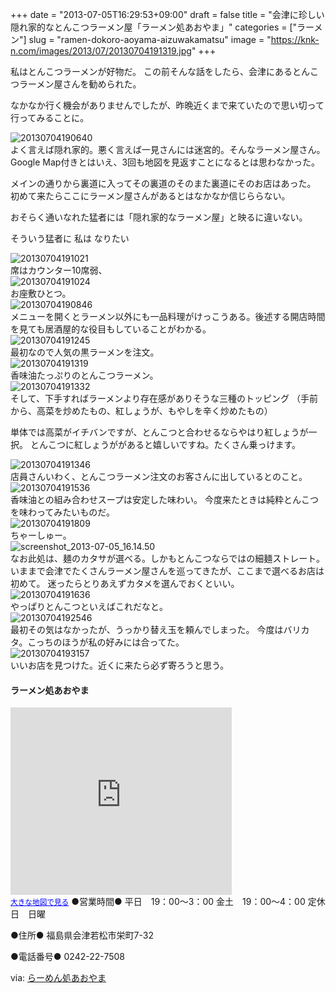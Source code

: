 +++
date = "2013-07-05T16:29:53+09:00"
draft = false
title = "会津に珍しい隠れ家的なとんこつラーメン屋「ラーメン処あおやま」"
categories = ["ラーメン"]
slug = "ramen-dokoro-aoyama-aizuwakamatsu"
image = "https://knk-n.com/images/2013/07/20130704191319.jpg"
+++

私はとんこつラーメンが好物だ。
この前そんな話をしたら、会津にあるとんこつラーメン屋さんを勧められた。

なかなか行く機会がありませんでしたが、昨晩近くまで来ていたので思い切って行ってみることに。<!--more--><div class="center"><img alt="20130704190640" src="https://knk-n.com/images/2013/07/20130704190640.jpg" title="20130704190640.jpg" border="0" width="" height="" /></div>
よく言えば隠れ家的。悪く言えば一見さんには迷宮的。そんなラーメン屋さん。
Google Map付きとはいえ、3回も地図を見返すことになるとは思わなかった。

メインの通りから裏道に入ってその裏道のそのまた裏道にそのお店はあった。
初めて来たらここにラーメン屋さんがあるとはなかなか信じららない。

おそらく通いなれた猛者には「隠れ家的なラーメン屋」と映るに違いない。

そういう猛者に 私は 
なりたい


<div class="center"><img alt="20130704191021" src="https://knk-n.com/images/2013/07/20130704191021.jpg" title="20130704191021.jpg" border="0" width="" height="" /></div>
席はカウンター10席弱、

<div class="center"><img alt="20130704191024" src="https://knk-n.com/images/2013/07/20130704191024.jpg" title="20130704191024.jpg" border="0" width="" height="" /></div>
お座敷ひとつ。

<div class="center"><img alt="20130704190846" src="https://knk-n.com/images/2013/07/20130704190846.jpg" title="20130704190846.jpg" border="0" width="" height="" /></div>
メニューを開くとラーメン以外にも一品料理がけっこうある。後述する開店時間を見ても居酒屋的な役目もしていることがわかる。

<div class="center"><img alt="20130704191245" src="https://knk-n.com/images/2013/07/20130704191245.jpg" title="20130704191245.jpg" border="0" width="" height="" /></div>
最初なので人気の黒ラーメンを注文。

<div class="center"><img src="https://knk-n.com/images/2013/07/20130704191319.jpg" alt="20130704191319" title="20130704191319.jpg" border="0" width="" height="" /></div>
香味油たっぷりのとんこつラーメン。

<div class="center"><img src="https://knk-n.com/images/2013/07/20130704191332.jpg" alt="20130704191332" title="20130704191332.jpg" border="0" width="" height="" /></div>
そして、下手すればラーメンより存在感がありそうな三種のトッピング
（手前から、高菜を炒めたもの、紅しょうが、もやしを辛く炒めたもの）

単体では高菜がイチバンですが、とんこつと合わせるならやはり紅しょうが一択。
とんこつに紅しょうががあると嬉しいですね。たくさん乗っけます。

<div class="center"><img src="https://knk-n.com/images/2013/07/20130704191346.jpg" alt="20130704191346" title="20130704191346.jpg" border="0" width="" height="" /></div>
店員さんいわく、とんこつラーメン注文のお客さんに出しているとのこと。

<div class="center"><img src="https://knk-n.com/images/2013/07/20130704191536.jpg" alt="20130704191536" title="20130704191536.jpg" border="0" width="" height="" /></div>
香味油との組み合わせスープは安定した味わい。
今度来たときは純粋とんこつを味わってみたいものだ。

<div class="center"><img src="https://knk-n.com/images/2013/07/20130704191809.jpg" alt="20130704191809" title="20130704191809.jpg" border="0" width="" height="" /></div>
ちゃーしゅー。

<div class="center"><img src="https://knk-n.com/images/2013/07/screenshot_2013-07-05_16.14.50.jpg" alt="screenshot_2013-07-05_16.14.50" title="screenshot_2013-07-05_16.14.50.jpg" border="0" width="" height="" /></div>
なお此処は、麺のカタサが選べる。しかもとんこつならではの細麺ストレート。いままで会津でたくさんラーメン屋さんを巡ってきたが、ここまで選べるお店は初めて。
迷ったらとりあえずカタメを選んでおくといい。

<div class="center"><img src="https://knk-n.com/images/2013/07/20130704191636.jpg" alt="20130704191636" title="20130704191636.jpg" border="0" width="" height="" /></div>
やっぱりとんこつといえばこれだなと。

<div class="center"><img src="https://knk-n.com/images/2013/07/20130704192546.jpg" alt="20130704192546" title="20130704192546.jpg" border="0" width="" height="" /></div>
最初その気はなかったが、うっかり替え玉を頼んでしまった。
今度はバリカタ。こっちのほうが私の好みには合ってた。

<div class="center"><img src="https://knk-n.com/images/2013/07/20130704193157.jpg" alt="20130704193157" title="20130704193157.jpg" border="0" width="" height="" /></div>
いいお店を見つけた。近くに来たら必ず寄ろうと思う。

<h4>ラーメン処あおやま</h4>
<iframe width="354" height="300" frameborder="0" scrolling="no" marginheight="0" marginwidth="0" src="https://maps.google.co.jp/maps?q=%E7%A6%8F%E5%B3%B6%E7%9C%8C%E4%BC%9A%E6%B4%A5%E8%8B%A5%E6%9D%BE%E5%B8%82%E6%A0%84%E7%94%BA7-32&amp;ie=UTF8&amp;hl=ja&amp;hq=&amp;hnear=%E7%A6%8F%E5%B3%B6%E7%9C%8C%E4%BC%9A%E6%B4%A5%E8%8B%A5%E6%9D%BE%E5%B8%82%E6%A0%84%E7%94%BA%EF%BC%97%E2%88%92%EF%BC%93%EF%BC%92&amp;t=m&amp;brcurrent=3,0x5ff554a6d4705605:0xdcede51983a96b3c,0,0x5ff554a12c02069d:0xb862d5ea5cee4bfa&amp;ll=37.495971,139.932604&amp;spn=0.020429,0.030298&amp;z=14&amp;iwloc=A&amp;output=embed"></iframe><br /><small><a href="https://maps.google.co.jp/maps?q=%E7%A6%8F%E5%B3%B6%E7%9C%8C%E4%BC%9A%E6%B4%A5%E8%8B%A5%E6%9D%BE%E5%B8%82%E6%A0%84%E7%94%BA7-32&amp;ie=UTF8&amp;hl=ja&amp;hq=&amp;hnear=%E7%A6%8F%E5%B3%B6%E7%9C%8C%E4%BC%9A%E6%B4%A5%E8%8B%A5%E6%9D%BE%E5%B8%82%E6%A0%84%E7%94%BA%EF%BC%97%E2%88%92%EF%BC%93%EF%BC%92&amp;t=m&amp;brcurrent=3,0x5ff554a6d4705605:0xdcede51983a96b3c,0,0x5ff554a12c02069d:0xb862d5ea5cee4bfa&amp;ll=37.495971,139.932604&amp;spn=0.020429,0.030298&amp;z=14&amp;iwloc=A&amp;source=embed" style="color:#0000FF;text-align:left">大きな地図で見る</a></small>
●営業時間●
平日　19：00～3：00
金土　19：00～4：00
定休日　日曜

●住所●
福島県会津若松市栄町7-32

●電話番号●
0242-22-7508

<p>via: <a  class="external" href="http://blog.goo.ne.jp/aoyama_men" target="_blank">らーめん処あおやま</a></p>
